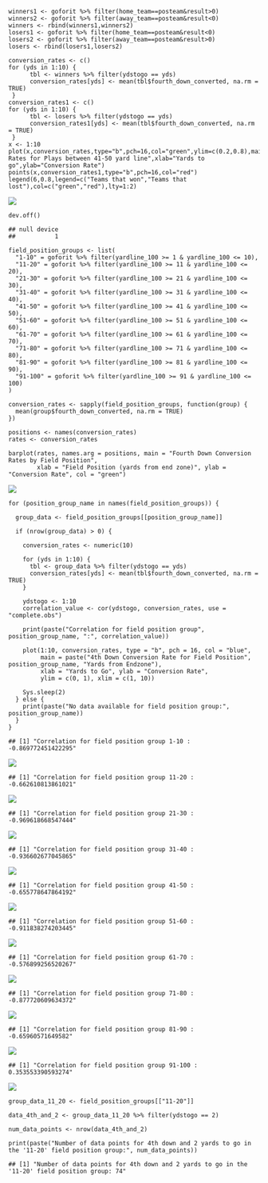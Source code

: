     winners1 <- goforit %>% filter(home_team==posteam&result>0)
    winners2 <- goforit %>% filter(away_team==posteam&result<0)
    winners <- rbind(winners1,winners2)
    losers1 <- goforit %>% filter(home_team==posteam&result<0)
    losers2 <- goforit %>% filter(away_team==posteam&result>0)
    losers <- rbind(losers1,losers2)

    conversion_rates <- c()
    for (yds in 1:10) {
          tbl <- winners %>% filter(ydstogo == yds)
          conversion_rates[yds] <- mean(tbl$fourth_down_converted, na.rm = TRUE)
     }
    conversion_rates1 <- c()
    for (yds in 1:10) {
          tbl <- losers %>% filter(ydstogo == yds)
          conversion_rates1[yds] <- mean(tbl$fourth_down_converted, na.rm = TRUE)
     }
    x <- 1:10
    plot(x,conversion_rates,type="b",pch=16,col="green",ylim=c(0.2,0.8),main="Conversion Rates for Plays between 41-50 yard line",xlab="Yards to go",ylab="Conversion Rate")
    points(x,conversion_rates1,type="b",pch=16,col="red")
    legend(6,0.8,legend=c("Teams that won","Teams that lost"),col=c("green","red"),lty=1:2)

![](FieldPositionConversionRates_files/figure-markdown_strict/unnamed-chunk-2-1.png)

    dev.off()

    ## null device 
    ##           1

    field_position_groups <- list(
      "1-10" = goforit %>% filter(yardline_100 >= 1 & yardline_100 <= 10),
      "11-20" = goforit %>% filter(yardline_100 >= 11 & yardline_100 <= 20),
      "21-30" = goforit %>% filter(yardline_100 >= 21 & yardline_100 <= 30),
      "31-40" = goforit %>% filter(yardline_100 >= 31 & yardline_100 <= 40),
      "41-50" = goforit %>% filter(yardline_100 >= 41 & yardline_100 <= 50),
      "51-60" = goforit %>% filter(yardline_100 >= 51 & yardline_100 <= 60),
      "61-70" = goforit %>% filter(yardline_100 >= 61 & yardline_100 <= 70),
      "71-80" = goforit %>% filter(yardline_100 >= 71 & yardline_100 <= 80),
      "81-90" = goforit %>% filter(yardline_100 >= 81 & yardline_100 <= 90),
      "91-100" = goforit %>% filter(yardline_100 >= 91 & yardline_100 <= 100)
    )

    conversion_rates <- sapply(field_position_groups, function(group) {
      mean(group$fourth_down_converted, na.rm = TRUE)
    })

    positions <- names(conversion_rates)
    rates <- conversion_rates

    barplot(rates, names.arg = positions, main = "Fourth Down Conversion Rates by Field Position",
            xlab = "Field Position (yards from end zone)", ylab = "Conversion Rate", col = "green")

![](FieldPositionConversionRates_files/figure-markdown_strict/unnamed-chunk-4-1.png)

    for (position_group_name in names(field_position_groups)) {
      
      group_data <- field_position_groups[[position_group_name]]
      
      if (nrow(group_data) > 0) {
        
        conversion_rates <- numeric(10)
        
        for (yds in 1:10) {
          tbl <- group_data %>% filter(ydstogo == yds)
          conversion_rates[yds] <- mean(tbl$fourth_down_converted, na.rm = TRUE)
        }
        
        ydstogo <- 1:10
        correlation_value <- cor(ydstogo, conversion_rates, use = "complete.obs")
        
        print(paste("Correlation for field position group", position_group_name, ":", correlation_value))
        
        plot(1:10, conversion_rates, type = "b", pch = 16, col = "blue",
             main = paste("4th Down Conversion Rate for Field Position", position_group_name, "Yards from Endzone"),
             xlab = "Yards to Go", ylab = "Conversion Rate",
             ylim = c(0, 1), xlim = c(1, 10))
        
        Sys.sleep(2)
      } else {
        print(paste("No data available for field position group:", position_group_name))
      }
    }

    ## [1] "Correlation for field position group 1-10 : -0.869772451422295"

![](FieldPositionConversionRates_files/figure-markdown_strict/unnamed-chunk-5-1.png)

    ## [1] "Correlation for field position group 11-20 : -0.662610813861021"

![](FieldPositionConversionRates_files/figure-markdown_strict/unnamed-chunk-5-2.png)

    ## [1] "Correlation for field position group 21-30 : -0.969618668547444"

![](FieldPositionConversionRates_files/figure-markdown_strict/unnamed-chunk-5-3.png)

    ## [1] "Correlation for field position group 31-40 : -0.936602677045865"

![](FieldPositionConversionRates_files/figure-markdown_strict/unnamed-chunk-5-4.png)

    ## [1] "Correlation for field position group 41-50 : -0.655778647864192"

![](FieldPositionConversionRates_files/figure-markdown_strict/unnamed-chunk-5-5.png)

    ## [1] "Correlation for field position group 51-60 : -0.911838274203445"

![](FieldPositionConversionRates_files/figure-markdown_strict/unnamed-chunk-5-6.png)

    ## [1] "Correlation for field position group 61-70 : -0.576899256520267"

![](FieldPositionConversionRates_files/figure-markdown_strict/unnamed-chunk-5-7.png)

    ## [1] "Correlation for field position group 71-80 : -0.877720609634372"

![](FieldPositionConversionRates_files/figure-markdown_strict/unnamed-chunk-5-8.png)

    ## [1] "Correlation for field position group 81-90 : -0.65960571649582"

![](FieldPositionConversionRates_files/figure-markdown_strict/unnamed-chunk-5-9.png)

    ## [1] "Correlation for field position group 91-100 : 0.353553390593274"

![](FieldPositionConversionRates_files/figure-markdown_strict/unnamed-chunk-5-10.png)

    group_data_11_20 <- field_position_groups[["11-20"]]

    data_4th_and_2 <- group_data_11_20 %>% filter(ydstogo == 2)

    num_data_points <- nrow(data_4th_and_2)

    print(paste("Number of data points for 4th down and 2 yards to go in the '11-20' field position group:", num_data_points))

    ## [1] "Number of data points for 4th down and 2 yards to go in the '11-20' field position group: 74"

